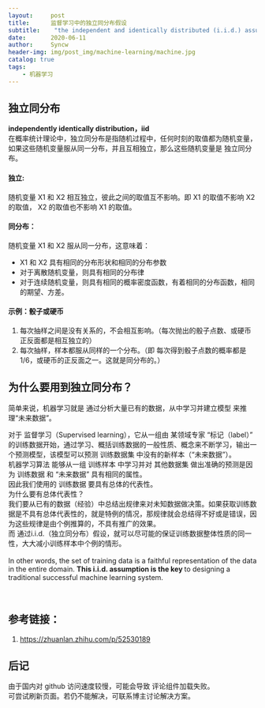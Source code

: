 ```yaml
---
layout:     post
title:      监督学习中的独立同分布假设
subtitle:    "the independent and identically distributed (i.i.d.) assumption"
date:       2020-06-11
author:     Syncw
header-img: img/post_img/machine-learning/machine.jpg
catalog: true
tags:
    - 机器学习
---
```



## 独立同分布

<strong> independently identically distribution，iid </strong> <br>
在概率统计理论中，独立同分布是指随机过程中，任何时刻的取值都为随机变量，如果这些随机变量服从同一分布，并且互相独立，那么这些随机变量是 独立同分布。
<br>
#### 独立:
 随机变量 X1 和 X2 相互独立，彼此之间的取值互不影响。即 X1 的取值不影响 X2 的取值， X2 的取值也不影响 X1 的取值。 <br>
#### 同分布：
随机变量 X1 和 X2 服从同一分布，这意味着：

 +  X1 和 X2 具有相同的分布形状和相同的分布参数 <br>
 +  对于离散随机变量，则具有相同的分布律<br>
 +  对于连续随机变量，则具有相同的概率密度函数，有着相同的分布函数，相同的期望、方差。<br>

#### 示例：骰子或硬币
 1.  每次抽样之间是没有关系的，不会相互影响。（每次抛出的骰子点数、或硬币正反面都是相互独立的）<br>
 2. 每次抽样，样本都服从同样的一个分布。（即 每次得到骰子点数的概率都是1/6，或硬币的正反面之一。这就是同分布的。）

## 为什么要用到独立同分布？

简单来说，机器学习就是 通过分析大量已有的数据，从中学习并建立模型 来推理“未来数据”。<br>

对于 监督学习（Supervised learning），它从一组由 某领域专家 “标记（label）” 的训练数据开始，通过学习、概括训练数据的一般性质、概念来不断学习，输出一个预测模型，该模型可以预测 训练数据集 中没有的新样本（“未来数据”）。 <br>
机器学习算法 能够从一组 训练样本 中学习并对 其他数据集 做出准确的预测是因为 训练数据 和 “未来数据” 具有相同的属性。<br>
因此我们使用的 训练数据 要具有总体的代表性。<br>
为什么要有总体代表性？<br>
我们要从已有的数据（经验）中总结出规律来对未知数据做决策。如果获取训练数据是不具有总体代表性的，就是特例的情况，那规律就会总结得不好或是错误，因为这些规律是由个例推算的，不具有推广的效果。<br>
而 通过i.i.d.（独立同分布）假设，就可以尽可能的保证训练数据整体性质的同一性，大大减小训练样本中个例的情形。
<br><br>
In other words, the set of training data is a faithful representation of the data in the entire domain. <strong>This i.i.d. assumption is the key </strong> to designing a traditional successful machine learning system.

<br>




## 参考链接：
1. https://zhuanlan.zhihu.com/p/52530189

## 后记
<p>
由于国内对 github 访问速度较慢，可能会导致 评论组件加载失败。<br>
可尝试刷新页面。若仍不能解决，可联系博主讨论解决方案。
</p>



